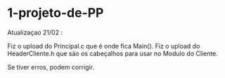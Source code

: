 # 1-projeto-de-PP

Atualizaçao 21/02 :

Fiz o upload do Principal.c que é onde fica Main().
Fiz o upload do HeaderCliente.h que são os cabeçalhos para usar no Modulo do Cliente.

Se tiver erros, podem corrigir.  

